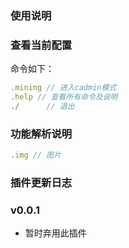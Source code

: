 ### 使用说明

### 查看当前配置
命令如下：
```javascript
.mining // 进入cadmin模式
.help // 查看所有命令及说明
./      // 退出
```

### 功能解析说明
```javascript
.img // 图片

```

### 插件更新日志
### v0.0.1
- 暂时弃用此插件
